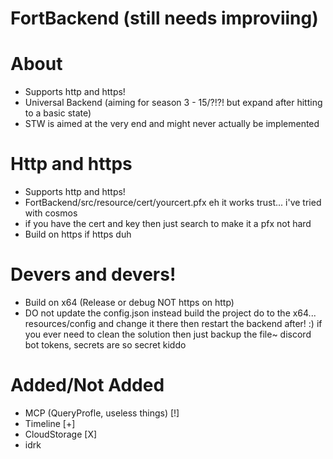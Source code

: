 # FortBackend (still needs improviing)

# About
- Supports http and https!
- Universal Backend (aiming for season 3 - 15/?!?! but expand after hitting to a basic state)
- STW is aimed at the very end and might never actually be implemented

# Http and https
- Supports http and https!
- FortBackend/src/resource/cert/yourcert.pfx eh it works trust... i've tried with cosmos
- if you have the cert and key then just search to make it a pfx not hard
- Build on https if https duh  

# Devers and devers!
- Build on x64 (Release or debug NOT https on http)
- DO not update the config.json instead build the project do to the x64... resources/config and change it there then restart the backend after! :) if you ever need to clean the solution then just backup the file~ discord bot tokens, secrets are so secret kiddo

# Added/Not Added 
- MCP (QueryProfle, useless things) [!]
- Timeline [+]
- CloudStorage [X]
- idrk